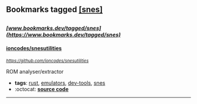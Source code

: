 ## Bookmarks tagged [[snes]](https://www.bookmarks.dev/search?q=[snes])

_<sup><sup>[www.bookmarks.dev/tagged/snes](https://www.bookmarks.dev/tagged/snes)</sup></sup>_
---
#### [ioncodes/snesutilities](https://github.com/ioncodes/snesutilities)
_<sup>https://github.com/ioncodes/snesutilities</sup>_

ROM analyser/extractor
* **tags**: [rust](../tagged/rust.md), [emulators](../tagged/emulators.md), [dev-tools](../tagged/dev-tools.md), [snes](../tagged/snes.md)
* :octocat: **[source code](https://github.com/ioncodes/snesutilities)**
---
